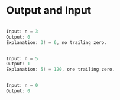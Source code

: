 
# Output and Input

```java

Input: n = 3
Output: 0
Explanation: 3! = 6, no trailing zero.

```

```java

Input: n = 5
Output: 1
Explanation: 5! = 120, one trailing zero.

```

```java

Input: n = 0
Output: 0

```